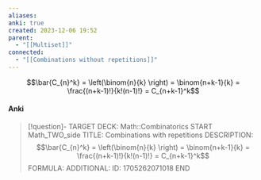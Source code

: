 ```yaml
---
aliases: 
anki: true
created: 2023-12-06 19:52
parent:
  - "[[Multiset]]"
connected:
  - "[[Combinations without repetitions]]"
---
```



$$\bar{C_{n}^k} = \left(\binom{n}{k} \right) = \binom{n+k-1}{k} = \frac{(n+k-1)!}{k!(n-1)!} = C_{n+k-1}^k$$

#### Anki
> [!question]-
TARGET DECK: Math::Combinatorics
START
Math_TWO_side
TITLE: Combinations with repetitions
DESCRIPTION: $$\bar{C_{n}^k} = \left(\binom{n}{k} \right) = \binom{n+k-1}{k} = \frac{(n+k-1)!}{k!(n-1)!} = C_{n+k-1}^k$$
FORMULA: 
ADDITIONAL:
ID: 1705262071018
END













